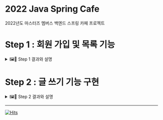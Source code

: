 # 2022 Java Spring Cafe

2022년도 마스터즈 멤버스 백엔드 스프링 카페 프로젝트

# Step 1 : 회원 가입 및 목록 기능

<details>
<summary> 🖼📝 Step 1 결과와 설명 </summary>
<div markdown="1">

<details>
<summary> 요구사항 </summary>
<div markdown="1">


### 회원가입 기능 구현

- [X] 가입하기 페이지는 static/user/form.html을 사용한다.
- [X] static에 있는 html을 templates로 이동한다.
- [X] 사용자 관리 기능 구현을 담당할 UserController를 추가하고 애노테이션 매핑한다.
    - @Controller 애노테이션 추가
- [X] 회원가입하기 요청(POST 요청)을 처리할 메소드를 추가하고 매핑한다.
    - @PostMapping 추가하고 URL 매핑한다.
- [X] 사용자가 전달한 값을 User 클래스를 생성해 저장한다.
    - 회원가입할 때 전달한 값을 저장할 수 있는 필드를 생성한 후 setter와 getter 메소드를 생성한다.
- [X] 사용자 추가를 완료한 후 사용자 목록 페이지("redirect:/users")로 이동한다.

### 회원목록 기능 구현

- [X] 회원목록 페이지는 static/user/list.html을 사용한다.
- [X] static에 있는 html을 templates로 이동한다.
- [X] Controller 클래스는 회원가입하기 과정에서 추가한 UserController를 그대로 사용한다.
- [X] 회원목록 요청(GET 요청)을 처리할 메소드를 추가하고 매핑한다.
    - @GetMapping을 추가하고 URL 매핑한다.
- [X] Model을 메소드의 인자로 받은 후 Model에 사용자 목록을 users라는 이름으로 전달한다.
- [X] 사용자 목록을 user/list.html로 전달하기 위해 메소드 반환 값을 "user/list"로 한다.
- [X] user/list.html 에서 사용자 목록을 출력한다.

### 회원 프로필 정보보기

- [X] 회원 프로필 보기 페이지는 static/user/profile.html을 사용한다.
- [X] static에 있는 html을 templates로 이동한다.
- [X] 앞 단계의 사용자 목록 html인 user/list.html 파일에 닉네임을 클릭하면 프로필 페이지로 이동하도록 한다.
    - html에서 페이지 이동은 <a /> 태그를 이용해 가능하다.
    - "<a href="/users/{{userId}} />" 와 같이 구현한다.
- [X] Controller 클래스는 앞 단계에서 사용한 UserController를 그대로 사용한다.
- [X] 회원프로필 요청(GET 요청)을 처리할 메소드를 추가하고 매핑한다.
    - @GetMapping을 추가하고 URL 매핑한다.
    - URL은 "/users/{userId}"와 같이 매핑한다.
- [X] URL을 통해 전달한 사용자 아이디 값은 @PathVariable 애노테이션을 활용해 전달 받을 수 있다.
- [X] user/profile.html 에서는 Controller에서 전달한 User 데이터를 활용해 사용자 정보를 출력한다.
</div>
</details>

<details>
<summary> URL & API </summary>
<div markdown="1">

| URL | 기능 | 설명 | Response Page | Page Type |
| --- | --- | --- | --- | --- |
| GET / | List All posts | 게시판 index.html  | index.html | 정적 |
| GET /users/form | Get create form | 회원가입 입력 포맷 (form.html) | form.html | 정적 |
| POST /users | create User | 회원가입 | redirect: /users | 동적 |
| GET /users | List All Users | 회원 목록 조회 | /user/list.html | 동적 |
| GET /user/{userId} | Get a User Profile | 회원 profile 조회 | /users/profile.html | 동적 |

</div>
</details>


<details>
<summary> View </summary>
<div markdown="1">

![form](https://i.imgur.com/FQrmnMd.jpg)

![/](https://i.imgur.com/sOj3dTl.jpg)

![/users/{userId}](https://i.imgur.com/1GUeM50.jpg)

</div>
</details>


<details>
<summary> 테스트 </summary>
<div markdown="1">

![UnitTest](https://i.imgur.com/zmIAW72.jpg)

</div>
</details>


</div>
</details>

# Step 2 : 글 쓰기 기능 구현
<details>
<summary> 🖼📝 Step 2 결과와 설명 </summary>
<div markdown="1">

<details>
<summary> URL & API </summary>
<div markdown="1">

| URL               | 기능 | 설명 | Response Page | Page Type | 구현 여부 |
|-------------------| --- | --- | --- | --- | --- |
| step2             |  |  |  |  |  |
| GET /questions    | get create qna | 질문하기 화면 | /qna/form.html | 정적 | ✅ |
| POST /questions   | create qna | 질문하기 생성 | redirect: / | 동적 | ✅ |
| GET /             | List all posts | 글목록 조회 | index.html | 동적 | ✅ |
| GET /articles/{index} | get a article | 특정 글 조회 | /qna/show.html | 동적 | ✅ |
|                   |  |  |  |  |  |
| step2 추가 요구사항(선택) |  |  |  |  |  |
| Get /users/{id}/form | get 개인 정보 수정 화면 | 개인 정보 수정 화면 | /user/updateForm.html | 정적 | ☑️ |
| PUT /users/{id}/update | update User 정보 | 개인정보 수정 | redirect: /users | 동적 | ☑️ |
|                   |  |  |  |  |  |

</div>
</details>


<details>
<summary> View  </summary>
<div markdown="1">

![get /questions](https://i.imgur.com/dKYTAFU.jpg)

![/](https://i.imgur.com/A2Qa3TX.jpg)

![get /articles/1](https://i.imgur.com/LN6MZuC.jpg)

</div>
</details>
<details>
<summary> 테스트 </summary>
<div markdown="1">

`ArticleControllerTest` : @SpringBootTest, @MockMvc를 활용 인수 테스트  
`ArticleServiceStubTest` : Mockito를 활용한 Stub 단위 테스트  
`ArticleServiceTest` : 직접 의존성 주입을 통한 단위 테스트   
`MemoryUserRepositoryTest` : 직접 의존성 주입을 통한 단순 단위 테스트  

![Imgur](https://i.imgur.com/AbvFkwH.jpg)

</div>
</details>

</div>
</details>



---

[![Hits](https://hits.seeyoufarm.com/api/count/incr/badge.svg?url=https%3A%2F%2Fgithub.com%2Fku-kim%2Fjava-spring-cafe&count_bg=%2379C83D&title_bg=%23555555&icon=&icon_color=%23E7E7E7&title=hits&edge_flat=false)](https://hits.seeyoufarm.com)